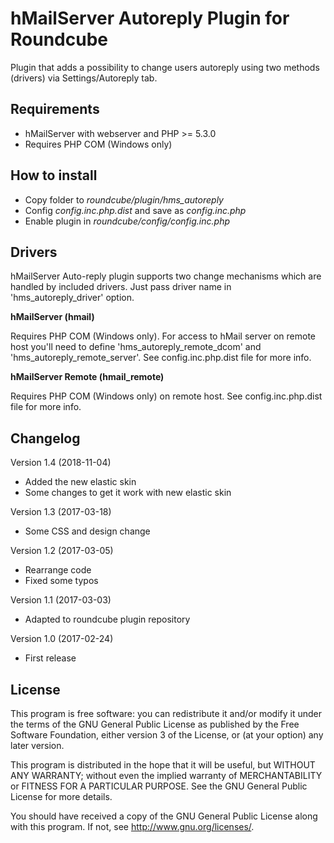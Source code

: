 hMailServer Autoreply Plugin for Roundcube
==========================================
Plugin that adds a possibility to change users autoreply using two
methods (drivers) via Settings/Autoreply tab.

Requirements
------------
- hMailServer with webserver and PHP >= 5.3.0
- Requires PHP COM (Windows only)

How to install
--------------
- Copy folder to *roundcube/plugin/hms_autoreply*
- Config *config.inc.php.dist* and save as *config.inc.php*
- Enable plugin in *roundcube/config/config.inc.php*

Drivers
-------
hMailServer Auto-reply plugin supports two change mechanisms which are handled
by included drivers. Just pass driver name in 'hms_autoreply_driver' option.

**hMailServer (hmail)**

Requires PHP COM (Windows only). For access to hMail server on remote host you'll
need to define 'hms_autoreply_remote_dcom' and 'hms_autoreply_remote_server'.
See config.inc.php.dist file for more info.

**hMailServer Remote (hmail_remote)**

Requires PHP COM (Windows only) on remote host.
See config.inc.php.dist file for more info.


Changelog
---------
Version 1.4 (2018-11-04)
- Added the new elastic skin
- Some changes to get it work with new elastic skin

Version 1.3 (2017-03-18)
- Some CSS and design change

Version 1.2 (2017-03-05)
- Rearrange code
- Fixed some typos

Version 1.1 (2017-03-03)
- Adapted to roundcube plugin repository

Version 1.0 (2017-02-24)
- First release

License
-------
This program is free software: you can redistribute it and/or modify
it under the terms of the GNU General Public License as published by
the Free Software Foundation, either version 3 of the License, or
(at your option) any later version.

This program is distributed in the hope that it will be useful,
but WITHOUT ANY WARRANTY; without even the implied warranty of
MERCHANTABILITY or FITNESS FOR A PARTICULAR PURPOSE. See the
GNU General Public License for more details.

You should have received a copy of the GNU General Public License
along with this program. If not, see http://www.gnu.org/licenses/.